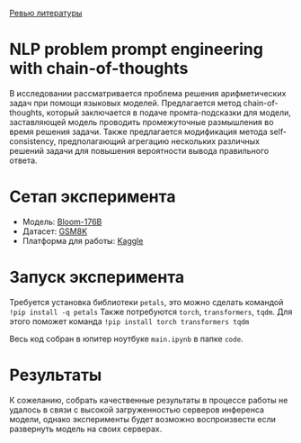 [Ревью литературы](https://docs.google.com/document/d/1LNh47_zyJ_B68mztQ7oIK3QrsUzjGO1lNtmeSeLOkLc/edit?usp=sharing)

NLP problem prompt engineering with chain-of-thoughts
========
В исследовании рассматривается проблема решения арифметических задач при помощи языковых моделей. Предлагается метод chain-of-thoughts, который заключается в подаче промта-подсказки для модели, заставляющей модель проводить промежуточные размышления во время решения задачи. Также предлагается модификация метода self-consistency, предполагающий агрегацию нескольких различных решений задачи для повышения вероятности вывода правильного ответа.

Сетап эксперимента
===========
- Модель: [Bloom-176B](https://huggingface.co/bigscience/bloom)
- Датасет: [GSM8K](https://huggingface.co/datasets/gsm8k)
- Платформа для работы: [Kaggle](https://www.kaggle.com/)

Запуск эксперимента
===========
Требуется установка библиотеки `petals`, это можно сделать командой `!pip install -q petals`
Также потребуются `torch`, `transformers`, `tqdm`. Для этого поможет команда `!pip install torch transformers tqdm`

Весь код собран в юпитер ноутбуке `main.ipynb` в папке `code`.

Результаты
=======
К сожеланию, собрать качественные результаты в процессе работы не удалось в связи с высокой загруженностью серверов инференса модели, однако эксперименты будет возможно воспроизвести если развернуть модель на своих серверах.
